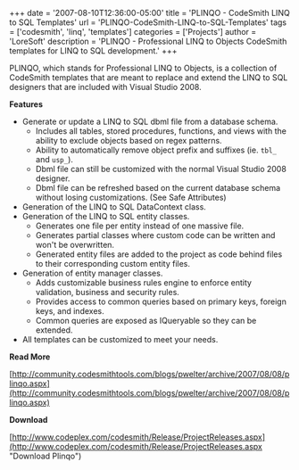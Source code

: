 +++
date = '2007-08-10T12:36:00-05:00'
title = 'PLINQO - CodeSmith LINQ to SQL Templates'
url = 'PLINQO-CodeSmith-LINQ-to-SQL-Templates'
tags = ['codesmith', 'linq', 'templates']
categories = ['Projects']
author = 'LoreSoft'
description = 'PLINQO - Professional LINQ to Objects CodeSmith templates for LINQ to SQL development.'
+++


PLINQO, which stands for Professional LINQ to Objects, is a collection of CodeSmith templates that are meant to replace and extend the LINQ to SQL designers that are included with Visual Studio 2008.

**Features**

* Generate or update a LINQ to SQL dbml file from a database schema.
  * Includes all tables, stored procedures, functions, and views with the ability to exclude objects based on regex patterns.
  * Ability to automatically remove object prefix and suffixes (ie. `tbl_` and `usp_`).
  * Dbml file can still be customized with the normal Visual Studio 2008 designer.
  * Dbml file can be refreshed based on the current database schema without losing customizations. (See Safe Attributes)
* Generation of the LINQ to SQL DataContext class.
* Generation of the LINQ to SQL entity classes.
  * Generates one file per entity instead of one massive file.
  * Generates partial classes where custom code can be written and won't be overwritten.
  * Generated entity files are added to the project as code behind files to their corresponding custom entity files.
* Generation of entity manager classes.
  * Adds customizable business rules engine to enforce entity validation, business and security rules.
  * Provides access to common queries based on primary keys, foreign keys, and indexes.
  * Common queries are exposed as IQueryable so they can be extended.
* All templates can be customized to meet your needs.

**Read More**

[http://community.codesmithtools.com/blogs/pwelter/archive/2007/08/08/plinqo.aspx](http://community.codesmithtools.com/blogs/pwelter/archive/2007/08/08/plinqo.aspx)

**Download**

[http://www.codeplex.com/codesmith/Release/ProjectReleases.aspx](http://www.codeplex.com/codesmith/Release/ProjectReleases.aspx "Download Plinqo")

